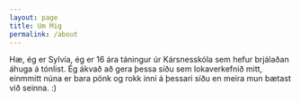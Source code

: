 ```yaml
---
layout: page
title: Um Mig
permalink: /about
---
```


Hæ, ég er Sylvía, ég er 16 ára táningur úr Kársnesskóla sem hefur brjálaðan áhuga á tónlist. Ég ákvað að gera þessa síðu sem lokaverkefnið mitt, einmmitt núna er bara pönk og rokk inni á þessari síðu en meira mun bætast við seinna. :) 
